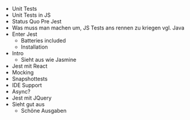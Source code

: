 - Unit Tests
- Unit Tests in JS
- Status Quo Pre Jest
- Was muss man machen um, JS Tests ans rennen zu kriegen
    vgl. Java
- Enter Jest
    - Batteries included
    - Installation
- Intro
  - Sieht aus wie Jasmine
- Jest mit React
- Mocking
- Snapshottests
- IDE Support
- Async?
- Jest mit JQuery
- Sieht gut aus
  - Schöne Ausgaben